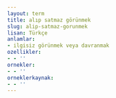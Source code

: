 ```yaml
---
layout: term
title: alıp satmaz görünmek
slug: alip-satmaz-gorunmek
lisan: Türkçe
anlamlar:
- ilgisiz görünmek veya davranmak
ozellikler:
- - ''
ornekler:
- - ''
orneklerkaynak:
- - ''
---
```

